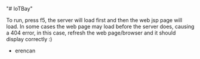 "# IoTBay" 

To run, press f5, the server will load first and then the web jsp page will load. 
In some cases the web page may load before the server does, causing a 404 error, in this case,
refresh the web page/browser and it should display correctly :)

- erencan